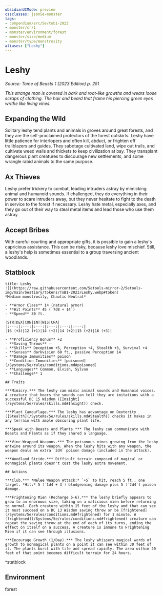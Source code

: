 ```yaml
---
obsidianUIMode: preview
cssclasses: json5e-monster
tags:
- compendium/src/5e/tob1-2023
- monster/cr/1
- monster/environment/forest
- monster/size/medium
- monster/type/monstrosity
aliases: ["Leshy"]
---
```

# Leshy
*Source: Tome of Beasts 1 (2023 Edition) p. 251*  

*This strange man is covered in bark and root-like growths and wears loose scraps of clothing. The hair and beard that frame his piercing green eyes writhe like living vines.*

## Expanding the Wild

Solitary leshy tend plants and animals in groves around great forests, and they are the self-proclaimed protectors of the forest outskirts. Leshy have little patience for interlopers and often kill, abduct, or frighten off trailblazers and guides. They sabotage cultivated land, wipe out trails, and cultivate weed walls and thickets to keep civilization at bay. They transplant dangerous plant creatures to discourage new settlements, and some wrangle rabid animals to the same purpose.

## Ax Thieves

Leshy prefer trickery to combat, leading intruders astray by mimicking animal and humanoid sounds. If challenged, they do everything in their power to scare intruders away, but they never hesitate to fight to the death in service to the forest if necessary. Leshy hate metal, especially axes, and they go out of their way to steal metal items and lead those who use them astray.

## Accept Bribes

With careful courting and appropriate gifts, it is possible to gain a leshy's capricious assistance. This can be risky, because leshy love mischief. Still, a leshy's help is sometimes essential to a group traversing ancient woodlands.

## Statblock

```ad-statblock
title: Leshy
![](https://raw.githubusercontent.com/5etools-mirror-2/5etools-img/main/bestiary/tokens/ToB1-2023/Leshy.webp#token)
*Medium monstrosity, Chaotic Neutral*

- **Armor Class** 14 (natural armor)
- **Hit Points** 45 (`7d8 + 14`)
- **Speed** 30 ft.

|STR|DEX|CON|INT|WIS|CHA|
|:---:|:---:|:---:|:---:|:---:|:---:|
|16 (+3)|12 (+1)|14 (+2)|14 (+2)|15 (+2)|16 (+3)|

- **Proficiency Bonus** +2
- **Saving Throws** ⏤
- **Skills** Deception +5, Perception +4, Stealth +3, Survival +4
- **Senses** darkvision 60 ft., passive Perception 14
- **Damage Immunities** poison
- **Condition Immunities** [poisoned](/Systems/5e/rules/conditions.md#poisoned)
- **Languages** Common, Elvish, Sylvan
- **Challenge** 1

## Traits

***Mimicry.*** The leshy can mimic animal sounds and Humanoid voices. A creature that hears the sounds can tell they are imitations with a successful DC 15 Wisdom ([Insight](/Systems/5e/rules/skills.md#Insight)) check.

***Plant Camouflage.*** The leshy has advantage on Dexterity ([Stealth](/Systems/5e/rules/skills.md#Stealth)) checks it makes in any terrain with ample obscuring plant life.

***Speak with Beasts and Plants.*** The leshy can communicate with Beasts and Plants as if they shared a language.

***Vine-Wrapped Weapons.*** The poisonous vines growing from the leshy entwine around its weapon. When the leshy hits with any weapon, the weapon deals an extra `2d4` poison damage (included in the attack).

***Woodland Stride.*** Difficult terrain composed of magical or nonmagical plants doesn't cost the leshy extra movement.

## Actions

***Club.*** *Melee Weapon Attack:* `+5` to hit, reach 5 ft., one target. *Hit:* 5 (`1d4 + 3`) bludgeoning damage plus 5 (`2d4`) poison damage.

***Frightening Mien (Recharge 5-6).*** The leshy briefly appears to grow to an enormous size, taking on a malicious mien before returning to normal. Each creature within 15 feet of the leshy and that can see it must succeed on a DC 13 Wisdom saving throw or be [frightened](/Systems/5e/rules/conditions.md#frightened) for 1 minute. A [frightened](/Systems/5e/rules/conditions.md#frightened) creature can repeat the saving throw at the end of each of its turns, ending the effect on itself on a success. A creature is immune to Frightening Mien if it can see through illusions.

***Encourage Growth (1/Day).*** The leshy whispers magical words of growth to nonmagical plants on a point it can see within 30 feet of it. The plants burst with life and spread rapidly. The area within 20 feet of that point becomes difficult terrain for 24 hours.
```
^statblock

## Environment

forest
